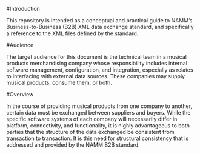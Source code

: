 #Introduction

This repository is intended as a conceptual and practical guide to NAMM’s Business-to-Business (B2B) XML data exchange standard, and specifically a reference to the XML files defined by the standard.

#Audience

The target audience for this document is the technical team in a musical products merchandising company whose responsibility includes internal software management, configuration, and integration, especially as relates to interfacing with external data sources. These companies may supply musical products, consume them, or both.

#Overview

In the course of providing musical products from one company to another, certain data must be exchanged between suppliers and buyers. While the specific software systems of each company will necessarily differ in platform, connectivity, and functionality, it is highly advantageous to both parties that the structure of the data exchanged be consistent from transaction to transaction. It is this need for structural consistency that is addressed and provided by the NAMM B2B standard.
